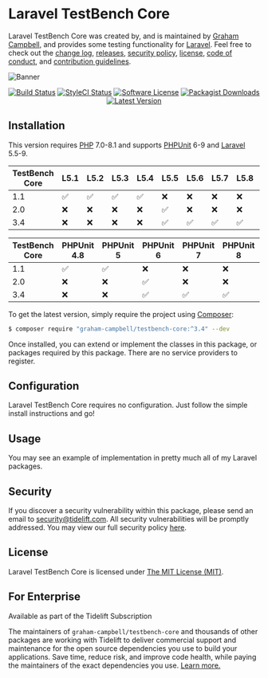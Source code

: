Laravel TestBench Core
======================

Laravel TestBench Core was created by, and is maintained by [Graham Campbell](https://github.com/GrahamCampbell), and provides some testing functionality for [Laravel](https://laravel.com/). Feel free to check out the [change log](CHANGELOG.md), [releases](https://github.com/GrahamCampbell/Laravel-TestBench-Core/releases), [security policy](https://github.com/GrahamCampbell/Laravel-TestBench-Core/security/policy), [license](LICENSE), [code of conduct](.github/CODE_OF_CONDUCT.md), and [contribution guidelines](.github/CONTRIBUTING.md).

![Banner](https://user-images.githubusercontent.com/2829600/71477508-68a5a600-27e2-11ea-91c9-da343f90b279.png)

<p align="center">
<a href="https://github.com/GrahamCampbell/Laravel-TestBench-Core/actions?query=workflow%3ATests"><img src="https://img.shields.io/github/actions/workflow/status/GrahamCampbell/Laravel-TestBench-Core/tests.yml?label=Tests&style=flat-square" alt="Build Status"></img></a>
<a href="https://github.styleci.io/repos/37913000"><img src="https://github.styleci.io/repos/37913000/shield" alt="StyleCI Status"></img></a>
<a href="LICENSE"><img src="https://img.shields.io/badge/license-MIT-brightgreen?style=flat-square" alt="Software License"></img></a>
<a href="https://packagist.org/packages/graham-campbell/testbench-core"><img src="https://img.shields.io/packagist/dt/graham-campbell/testbench-core?style=flat-square" alt="Packagist Downloads"></img></a>
<a href="https://github.com/GrahamCampbell/Laravel-TestBench-Core/releases"><img src="https://img.shields.io/github/release/GrahamCampbell/Laravel-TestBench-Core?style=flat-square" alt="Latest Version"></img></a>
</p>


## Installation

This version requires [PHP](https://www.php.net/) 7.0-8.1 and supports [PHPUnit](https://phpunit.de/) 6-9 and [Laravel](https://laravel.com/) 5.5-9.

| TestBench Core | L5.1               | L5.2               | L5.3               | L5.4               | L5.5               | L5.6               | L5.7               | L5.8               | L6                 | L7                 | L8                 | L9                 | L10                |
|----------------|--------------------|--------------------|--------------------|--------------------|--------------------|--------------------|--------------------|--------------------|--------------------|--------------------|--------------------|--------------------|--------------------|
| 1.1            | :white_check_mark: | :white_check_mark: | :white_check_mark: | :white_check_mark: | :x:                | :x:                | :x:                | :x:                | :x:                | :x:                | :x:                | :x:                | :x:                |
| 2.0            | :x:                | :x:                | :x:                | :x:                | :white_check_mark: | :x:                | :x:                | :x:                | :x:                | :x:                | :x:                | :x:                | :x:                |
| 3.4            | :x:                | :x:                | :x:                | :x:                | :white_check_mark: | :white_check_mark: | :white_check_mark: | :white_check_mark: | :white_check_mark: | :white_check_mark: | :white_check_mark: | :white_check_mark: | :x:                |

| TestBench Core | PHPUnit 4.8        | PHPUnit 5          | PHPUnit 6          | PHPUnit 7          | PHPUnit 8          | PHPUnit 9          | PHPUnit 10         |
|----------------|--------------------|--------------------|--------------------|--------------------|--------------------|--------------------|--------------------|
| 1.1            | :white_check_mark: | :white_check_mark: | :x:                | :x:                | :x:                | :x:                | :x:                |
| 2.0            | :x:                | :x:                | :white_check_mark: | :x:                | :x:                | :x:                | :x:                |
| 3.4            | :x:                | :x:                | :white_check_mark: | :white_check_mark: | :white_check_mark: | :white_check_mark: | :x:                |

To get the latest version, simply require the project using [Composer](https://getcomposer.org/):

```bash
$ composer require "graham-campbell/testbench-core:^3.4" --dev
```

Once installed, you can extend or implement the classes in this package, or packages required by this package. There are no service providers to register.


## Configuration

Laravel TestBench Core requires no configuration. Just follow the simple install instructions and go!


## Usage

You may see an example of implementation in pretty much all of my Laravel packages.


## Security

If you discover a security vulnerability within this package, please send an email to security@tidelift.com. All security vulnerabilities will be promptly addressed. You may view our full security policy [here](https://github.com/GrahamCampbell/Laravel-TestBench-Core/security/policy).


## License

Laravel TestBench Core is licensed under [The MIT License (MIT)](LICENSE).


## For Enterprise

Available as part of the Tidelift Subscription

The maintainers of `graham-campbell/testbench-core` and thousands of other packages are working with Tidelift to deliver commercial support and maintenance for the open source dependencies you use to build your applications. Save time, reduce risk, and improve code health, while paying the maintainers of the exact dependencies you use. [Learn more.](https://tidelift.com/subscription/pkg/packagist-graham-campbell-testbench-core?utm_source=packagist-graham-campbell-testbench-core&utm_medium=referral&utm_campaign=enterprise&utm_term=repo)
